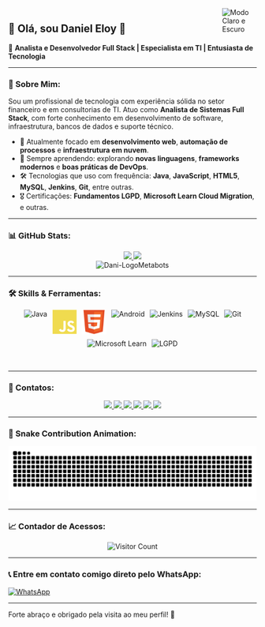 <!-- Banner de Modo Claro e Escuro -->
<picture>
  <source media="(prefers-color-scheme: dark)" srcset="https://user-images.githubusercontent.com/25423296/163456776-7f95b81a-f1ed-45f7-b7ab-8fa810d529fa.png">
  <source media="(prefers-color-scheme: light)" srcset="https://user-images.githubusercontent.com/25423296/163456779-a8556205-d0a5-45e2-ac17-42d089e3c3f8.png">
  <img align="right" alt="Modo Claro e Escuro" height="70" width="70" src="https://user-images.githubusercontent.com/25423296/163456779-a8556205-d0a5-45e2-ac17-42d089e3c3f8.png">
</picture>

<h2>👋 Olá, sou Daniel Eloy 🚀</h2>

🎯 **Analista e Desenvolvedor Full Stack | Especialista em TI | Entusiasta de Tecnologia**

---

### 🚀 Sobre Mim:

Sou um profissional de tecnologia com experiência sólida no setor financeiro e em consultorias de TI. Atuo como **Analista de Sistemas Full Stack**, com forte conhecimento em desenvolvimento de software, infraestrutura, bancos de dados e suporte técnico.

- 🔭 Atualmente focado em **desenvolvimento web**, **automação de processos** e **infraestrutura em nuvem**.
- 🌱 Sempre aprendendo: explorando **novas linguagens**, **frameworks modernos** e **boas práticas de DevOps**.
- 🛠️ Tecnologias que uso com frequência: **Java**, **JavaScript**, **HTML5**, **MySQL**, **Jenkins**, **Git**, entre outras.
- 🎖️ Certificações: **Fundamentos LGPD**, **Microsoft Learn Cloud Migration**, e outras.

---

### 📊 GitHub Stats:

<div align="center">
  <a href="https://github.com/DanielEloy">
    <img height="170em" src="https://github-readme-stats.vercel.app/api?username=DanielEloy&theme=transparent&show_icons=true&include_all_commits=true&count_private=true&locale=pt-br">
  </a>
  <img height="110em" src="https://github-readme-stats.vercel.app/api/top-langs/?username=DanielEloy&theme=transparent&layout=compact&langs_count=7"><br>
  <img alt="Dani-LogoMetabots" height="70" width="70" src="https://4.bp.blogspot.com/-OWkJoiab5kk/UYLxLOe8xWI/AAAAAAAAB1A/fcn2ri4Ff_E/s1600/IkkiMetabee6.gif"> 
</div>

---

### 🛠️ Skills & Ferramentas:

<div align="center" style="display: flex; justify-content: center; gap: 10px; flex-wrap: wrap;">
  <img alt="Java" height="50" src="https://cdn.jsdelivr.net/gh/devicons/devicon/icons/java/java-original-wordmark.svg">
  <img alt="JavaScript" height="50" src="https://raw.githubusercontent.com/devicons/devicon/master/icons/javascript/javascript-plain.svg">
  <img alt="HTML" height="50" src="https://raw.githubusercontent.com/devicons/devicon/master/icons/html5/html5-original.svg">
  <img alt="Android" height="50" src="https://cdn.jsdelivr.net/gh/devicons/devicon/icons/android/android-original-wordmark.svg">
  <img alt="Jenkins" height="50" src="https://cdn.jsdelivr.net/gh/devicons/devicon/icons/jenkins/jenkins-original.svg">
  <img alt="MySQL" height="50" src="https://cdn.jsdelivr.net/gh/devicons/devicon/icons/mysql/mysql-original-wordmark.svg">
  <img alt="Git" height="50" src="https://cdn.jsdelivr.net/gh/devicons/devicon/icons/git/git-original-wordmark.svg">
  <img alt="Microsoft Learn" height="50" src="https://learn.microsoft.com/pt-br/training/achievements/apps-and-infra-migration-modernization.svg">
  <img alt="LGPD" height="50" src="https://images.credly.com/images/9b597652-5359-4187-86dc-9eee5d779741/Fundamentos-Na-Lei-Geral-De-Prote%C3%A7%C3%A3o-De-Dados---LGPDF.png">
</div>

---

### 📲 Contatos:

<div align="center">
  <a href="https://www.linkedin.com/in/daniel-eloy-6820661a5" target="_blank">
    <img src="https://img.shields.io/badge/-LinkedIn-%230077B5?style=for-the-badge&logo=linkedin&logoColor=white">
  </a>
  <a href="https://wa.me/5511991879192?text=Oi,%20vim%20atrav%C3%A9s%20do%20seu%20GitHub!" target="_blank">
    <img src="https://img.shields.io/badge/WhatsApp-25D366?style=for-the-badge&logo=whatsapp&logoColor=white">
  </a>
  <a href="https://www.youtube.com/channel/UCek4BMeQ1ATnKrQiMywZBAw" target="_blank">
    <img src="https://img.shields.io/badge/YouTube-FF0000?style=for-the-badge&logo=youtube&logoColor=white">
  </a>
  <a href="https://www.twitch.tv/danieleloy1987" target="_blank">
    <img src="https://img.shields.io/badge/Twitch-9146FF?style=for-the-badge&logo=twitch&logoColor=white">
  </a>
  <a href="https://discord.gg/DrV8cJFA" target="_blank">
    <img src="https://img.shields.io/badge/Discord-7289DA?style=for-the-badge&logo=discord&logoColor=white">
  </a>
  <a href="mailto:dans_eloy@hotmail.com">
    <img src="https://img.shields.io/badge/Outlook-0078D4?style=for-the-badge&logo=microsoft-outlook&logoColor=white">
  </a>
</div>

---

### 🐍 Snake Contribution Animation:

![Snake animation](https://github.com/DanielEloy/DanielEloy/blob/output/github-contribution-grid-snake.svg)

---

### 📈 Contador de Acessos:

<div align="center">
    <img src="https://profile-counter.glitch.me/DanielEloy/count.svg" alt="Visitor Count"/>
</div>

---

### 📞 Entre em contato comigo direto pelo WhatsApp:

[![WhatsApp](https://img.shields.io/badge/📲%20Fale%20comigo%20no%20WhatsApp-25D366?style=for-the-badge&logo=whatsapp&logoColor=white)](https://wa.me/5511991879192?text=Olá%20Daniel!%20Encontrei%20seu%20perfil%20no%20GitHub%20e%20gostaria%20de%20conversar.)

---

<!-- Finalização -->
Forte abraço e obrigado pela visita ao meu perfil! 🚀



<!-- Links úteis

Guia de markdown - https://www.youtube.com/redirect?event=video_description&redir_token=QUFFLUhqbDdzRGUyX2R2S0c5VTFZSmpSUTlNcGZ0YTZTUXxBQ3Jtc0ttNG1kR0Rwb3lHMWtha054Z2JQYnM3WFNTUUp3UVdfNTAxblF6bUU5aGtTZkFsRHl0NXk5cUFlMXcybTY0Z0xTVEpRellPOTJWb2haZmxXdlQya2pCMjEtQ0NtWDFxMmhTTlozM1FDSDdTcjNSTkxTOA&q=https%3A%2F%2Fdocs.pipz.com%2Fcentral-de-ajuda%2Flearning-center%2Fguia-basico-de-markdown%23open&v=TsaLQAetPLU

Site de emojis - https://emojipedia.org/search/?q=bag

Repositório do Github Stats - https://www.youtube.com/redirect?event=video_description&redir_token=QUFFLUhqbXBHRENmcUFHQThBYklJUnlzQ25QaFdLdEgyd3xBQ3Jtc0tuOGdPdFhSa3AzSXlrdUQ5cjk4MFQ4dlNpZUsyblN5V3RlaW1RTm5JWHF4MXVsOWlLazJHelE5UDRUZEktZ2FsaWpaSlgzeWxxNTlwOUVDNjVvMEFNZFlPU2hkUWNaeXRQRU1VS0JGczlNTkY2S1RqMA&q=https%3A%2F%2Fgithub.com%2Fanuraghazra%2Fgithub-readme-stats&v=TsaLQAetPLU

Site de Badges 1 - https://www.youtube.com/redirect?event=video_description&redir_token=QUFFLUhqbXVyX2JHQkVQRjZYWXZiY2JOU1JzNFJLbHJSQXxBQ3Jtc0tuX3hhMGxUM001TU16Rm1UWlpjek43T2NoLVZoeG03RlBSV2xVc1FibVBpbGVESnNZYU93bG1SWXBTdGNEZnRGOE9qX19YYV8yTjNRVXRUWTRDR2Y4VUVqbDJWSERUZTVwVTR4d0F3Y3ZTRV9RaGV6RQ&q=https%3A%2F%2Fdev.to%2Fenvoy_%2F150-badges-for-github-pnk&v=TsaLQAetPLU

Fazedor de gifs - https://picrew.me/image_maker/338224 -->
